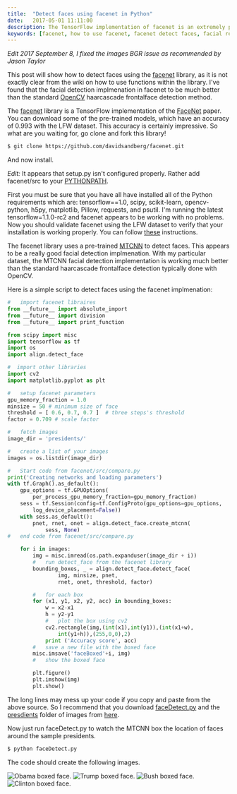 ```yaml
---
title:  "Detect faces using facenet in Python"
date:   2017-05-01 11:11:00
description: The TensorFlow implementation of facenet is an extremely powerful deep face recognition libarary. You can download pre-trained models with a LFW accuracy of 0.993. This post demonstrates how you can use the facenet library to detect faces in images using Python.
keywords: [facenet, how to use facenet, facenet detect faces, facial recognition python]
---
```


*Edit 2017 September 8, I fixed the images BGR issue as recommended by Jason Taylor*

This post will show how to detect faces using the [facenet](https://github.com/davidsandberg/facenet) library, as it is not exactly clear from the wiki on how to use functions within the library. I've found that the facial detection implmenation in facenet to be much better than the standard [OpenCV](http://opencv.org/) haarcascade frontalface detection method.

The [facenet](https://github.com/davidsandberg/facenet) library is a TensorFlow implementation of the [FaceNet](https://arxiv.org/abs/1503.03832) paper. You can download some of the pre-trained models, which have an accuracy of 0.993 with the LFW dataset. This accuracy is certainly impressive. So what are you waiting for, go clone and fork this library!

```bash
$ git clone https://github.com/davidsandberg/facenet.git
```

And now install.

*Edit:* It appears that setup.py isn't configured properly. Rather add facenet/src to your [PYTHONPATH](https://docs.python.org/2/using/cmdline.html#envvar-PYTHONPATH).




First you must be sure that you have all have  installed all of the Python requirements which are: tensorflow==1.0, scipy, scikit-learn, opencv-python, h5py, matplotlib, Pillow,  requests, and psutil. I'm running the latest tensorflow=1.1.0-rc2 and facenet appears to be working with no problems. Now you should validate facenet using the LFW dataset to verify that your installation is working  properly. You can follow [these](https://github.com/davidsandberg/facenet/wiki/Validate-on-lfw) instructions.

The facenet library uses a pre-trained [MTCNN](https://kpzhang93.github.io/MTCNN_face_detection_alignment/index.html) to detect faces. This appears to be a really good facial detection implmenation. With my particular dataset, the MTCNN facial detection implementation is working much better than the standard haarcascade frontalface detection typically done with OpenCV.

Here is a simple script to detect faces using the facenet implmenation:
```python
#   import facenet libraires
from __future__ import absolute_import
from __future__ import division
from __future__ import print_function

from scipy import misc
import tensorflow as tf
import os
import align.detect_face

#  import other libraries
import cv2
import matplotlib.pyplot as plt

#   setup facenet parameters
gpu_memory_fraction = 1.0
minsize = 50 # minimum size of face
threshold = [ 0.6, 0.7, 0.7 ]  # three steps's threshold
factor = 0.709 # scale factor

#   fetch images
image_dir = 'presidents/'

#   create a list of your images
images = os.listdir(image_dir)

#   Start code from facenet/src/compare.py
print('Creating networks and loading parameters')
with tf.Graph().as_default():
    gpu_options = tf.GPUOptions(
        per_process_gpu_memory_fraction=gpu_memory_fraction)
    sess = tf.Session(config=tf.ConfigProto(gpu_options=gpu_options,
        log_device_placement=False))
    with sess.as_default():
        pnet, rnet, onet = align.detect_face.create_mtcnn(
            sess, None)
#   end code from facenet/src/compare.py

    for i in images:
        img = misc.imread(os.path.expanduser(image_dir + i))
        #   run detect_face from the facenet library
        bounding_boxes, _ = align.detect_face.detect_face(
                img, minsize, pnet,
                rnet, onet, threshold, factor)

        #   for each box
        for (x1, y1, x2, y2, acc) in bounding_boxes:
            w = x2-x1
            h = y2-y1
            #   plot the box using cv2
            cv2.rectangle(img,(int(x1),int(y1)),(int(x1+w),
                int(y1+h)),(255,0,0),2)
            print ('Accuracy score', acc)
        #   save a new file with the boxed face
        misc.imsave('faceBoxed'+i, img)
        #   show the boxed face

        plt.figure()
        plt.imshow(img)
        plt.show()
```

The long lines may mess up your code if you copy and paste from the above source. So I recommend that you download [faceDetect.py](https://github.com/cjekel/cjekel.github.io/blob/master/assets/2017-05-01/faceDetect.py) and the [presdients](https://github.com/cjekel/cjekel.github.io/blob/master/assets/2017-05-01/presidents/) folder of images from [here](https://github.com/cjekel/cjekel.github.io/blob/master/assets/2017-05-01/).

Now just run faceDetect.py to watch the MTCNN box the location of faces around the sample presidents.

```bash
$ python faceDetect.py
```

The code should create the following images.

![Obama boxed face.](https://raw.githubusercontent.com/cjekel/cjekel.github.io/master/assets/2017-05-01/faceBoxed357px-Obama_portrait_crop.jpg)
![Trump boxed face.](https://raw.githubusercontent.com/cjekel/cjekel.github.io/master/assets/2017-05-01/faceBoxed360px-Donald_Trump_official_portrait.jpg)
![Bush boxed face.](https://raw.githubusercontent.com/cjekel/cjekel.github.io/master/assets/2017-05-01/faceBoxed363px-George-W-Bush.jpeg)
![Clinton boxed face.](https://raw.githubusercontent.com/cjekel/cjekel.github.io/master/assets/2017-05-01/faceBoxed368px-Bill_Clinton.jpg)
